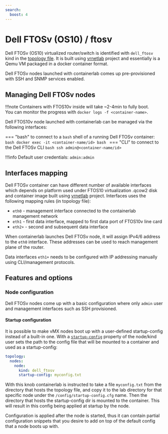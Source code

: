 ```yaml
---
search:
  boost: 4
---
```

# Dell FTOSv (OS10) / ftosv

Dell FTOSv (OS10) virtualized router/switch is identified with `dell_ftosv` kind in the [topology file](../topo-def-file.md). It is built using [vrnetlab](../vrnetlab.md) project and essentially is a Qemu VM packaged in a docker container format.

Dell FTOSv nodes launched with containerlab comes up pre-provisioned with SSH and SNMP services enabled.

## Managing Dell FTOSv nodes

!!!note
    Containers with FTOS10v inside will take ~2-4min to fully boot.  
    You can monitor the progress with `docker logs -f <container-name>`.

Dell FTOS10v node launched with containerlab can be managed via the following interfaces:

=== "bash"
    to connect to a `bash` shell of a running Dell FTOSv container:
    ```bash
    docker exec -it <container-name/id> bash
    ```
=== "CLI"
    to connect to the Dell FTOSv CLI
    ```bash
    ssh admin@<container-name/id>
    ```

!!!info
    Default user credentials: `admin:admin`

## Interfaces mapping

Dell FTOSv container can have different number of available interfaces which depends on platform used under FTOS10 virtualization .qcow2 disk and container image built using [vrnetlab](../vrnetlab.md) project. Interfaces uses the following mapping rules (in topology file):

* `eth0` - management interface connected to the containerlab management network
* `eth1` - first data interface, mapped to first data port of FTOS10v line card
* `eth2+` - second and subsequent data interface

When containerlab launches Dell FTOSv node, it will assign IPv4/6 address to the `eth0` interface. These addresses can be used to reach management plane of the router.

Data interfaces `eth1+` needs to be configured with IP addressing manually using CLI/management protocols.

## Features and options

### Node configuration

Dell FTOSv nodes come up with a basic configuration where only `admin` user and management interfaces such as SSH provisioned.

#### Startup configuration

It is possible to make vMX nodes boot up with a user-defined startup-config instead of a built-in one. With a [`startup-config`](../nodes.md#startup-config) property of the node/kind user sets the path to the config file that will be mounted to a container and used as a startup-config:

```yaml
topology:
  nodes:
    node:
      kind: dell_ftosv
      startup-config: myconfig.txt
```

With this knob containerlab is instructed to take a file `myconfig.txt` from the directory that hosts the topology file, and copy it to the lab directory for that specific node under the `/config/startup-config.cfg` name. Then the directory that hosts the startup-config dir is mounted to the container. This will result in this config being applied at startup by the node.

Configuration is applied after the node is started, thus it can contain partial configuration snippets that you desire to add on top of the default config that a node boots up with.
